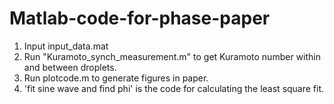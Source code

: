 # Matlab-code-for-phase-paper
1. Input input_data.mat
2. Run "Kuramoto_synch_measurement.m" to get Kuramoto number within and between droplets.
3. Run plotcode.m to generate figures in paper.
4. 'fit sine wave and find phi' is the code for calculating the least square fit. 
